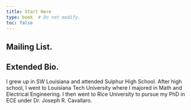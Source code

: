 ```yaml
---
title: Start Here
type: book  # Do not modify.
toc: false
---
```


## Mailing List.
<script async data-uid="74b1e1d76f" src="https://motivated-designer-8243.ck.page/74b1e1d76f/index.js"></script>

## Extended Bio.
I grew up in SW Louisiana and attended Sulphur High School. 
After high school, I went to Louisiana Tech University where I majored in Math and Electrical Engineering.
I then went to Rice University to pursue my PhD in ECE under Dr. Joseph R. Cavallaro.

 
